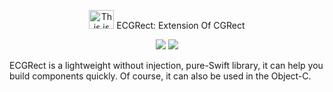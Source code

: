 <p align="center">
<img src="https://github.com/NealWills/Icons/blob/master/Logo.png?raw=true" alt="This is my icon" width="40" height="30">  ECGRect: Extension Of CGRect
</p>

<p align="center">
<a href="https://swift.org/package-manager/"><img src="https://img.shields.io/badge/SPM-supported-DE5C43.svg?style=flat"></a>
<a href="http://onevcat.github.io/Kingfisher/"><img src="https://img.shields.io/cocoapods/p/Kingfisher.svg?style=flat"></a>
</p>


ECGRect is a lightweight without injection, pure-Swift library, it can help you build components quickly. Of course, it can also be used in the Object-C.

